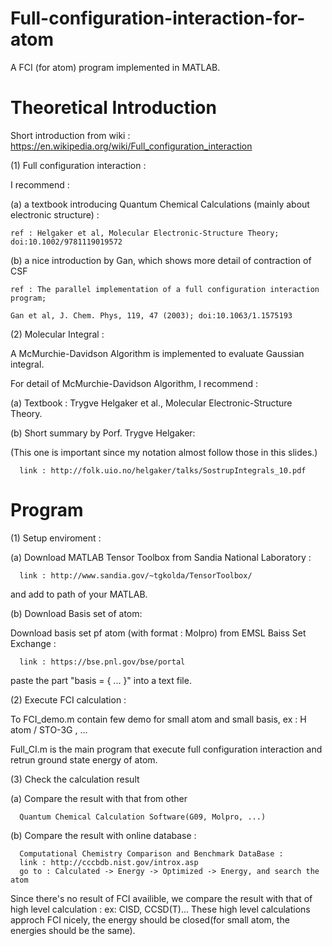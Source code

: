 # Full-configuration-interaction-for-atom
A FCI  (for atom) program implemented in MATLAB.

# Theoretical Introduction
Short introduction from wiki :
https://en.wikipedia.org/wiki/Full_configuration_interaction

(1) Full configuration interaction : 

I recommend :

  (a) a textbook introducing Quantum Chemical Calculations (mainly about electronic structure) :
  
    ref : Helgaker et al, Molecular Electronic-Structure Theory; doi:10.1002/9781119019572


  (b) a nice introduction by Gan, which shows more detail of contraction of CSF
  
    ref : The parallel implementation of a full configuration interaction program; 
  
    Gan et al, J. Chem. Phys, 119, 47 (2003); doi:10.1063/1.1575193
        
        

(2) Molecular Integral : 

A McMurchie-Davidson Algorithm is implemented to evaluate Gaussian integral.

For detail of McMurchie-Davidson Algorithm, I recommend :

  (a) Textbook : Trygve Helgaker et al., Molecular Electronic-Structure Theory.
  
  (b) Short summary by Porf. Trygve Helgaker:
  
  (This one is important since my notation almost follow those in this slides.)
      
      link : http://folk.uio.no/helgaker/talks/SostrupIntegrals_10.pdf
      
# Program
(1) Setup enviroment : 

  (a) Download MATLAB Tensor Toolbox from Sandia National Laboratory : 
  
      link : http://www.sandia.gov/~tgkolda/TensorToolbox/
  
  and add to path of your MATLAB.

  (b) Download Basis set of atom: 
  
  Download basis set pf atom (with format : Molpro) from EMSL Baiss Set Exchange :
  
      link : https://bse.pnl.gov/bse/portal
  
  paste the part "basis = { ... }" into a text file.
  
(2) Execute FCI calculation :

To FCI_demo.m contain few demo for small atom and small basis, ex : H atom / STO-3G , ... 

Full_CI.m is the main program that execute full configuration interaction and retrun ground state energy of atom.

(3) Check the calculation result

  (a) Compare the result with that from other 
  
      Quantum Chemical Calculation Software(G09, Molpro, ...)

  (b) Compare the result with online database :
  
      Computational Chemistry Comparison and Benchmark DataBase : 
      link : http://cccbdb.nist.gov/introx.asp
      go to : Calculated -> Energy -> Optimized -> Energy, and search the atom
      
Since there's no result of FCI availible, 
we compare the result with that of high level calculation : ex: CISD, CCSD(T)...
These high level calculations approch FCI nicely, 
the energy should be closed(for small atom, the energies should be the same).

